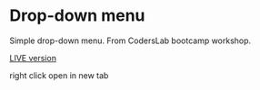 # Drop-down menu

Simple drop-down menu. From CodersLab bootcamp workshop.

<a href="http://www.lechcirmirakis.pl/JS%20-%20Workshops/4_Menu/" target="blank">LIVE version</a>

right click open in new tab

